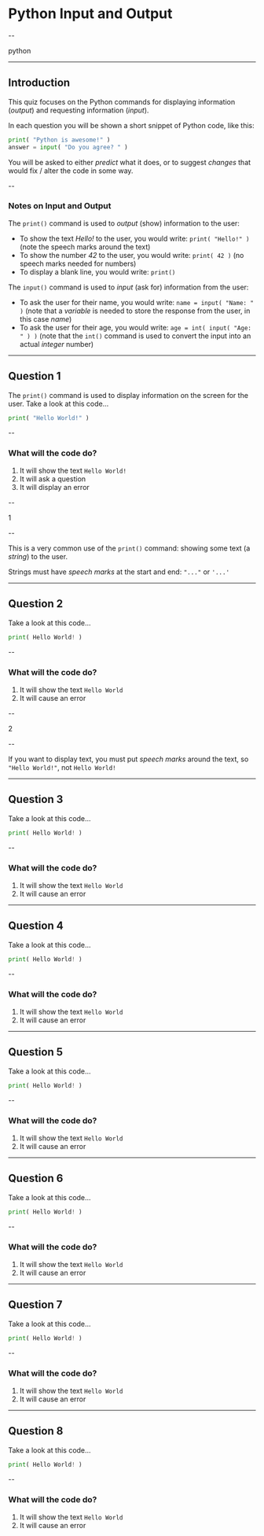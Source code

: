# Python Input and Output

--

python

---

## Introduction

This quiz focuses on the Python commands for displaying information (*output*) and requesting information (*input*). 

In each question you will be shown a short snippet of Python code, like this:

```python
print( "Python is awesome!" )
answer = input( "Do you agree? " )
```

You will be asked to either *predict* what it does, or to suggest  *changes* that would fix / alter the code in some way.

--

### Notes on Input and Output

The `print()` command is used to *output* (show) information to the user:

* To show the text *Hello!* to the user, you would write: `print( "Hello!" )` (note the speech marks around the text)
* To show the number *42* to the user, you would write: `print( 42 )` (no speech marks needed for numbers)
* To display a blank line, you would write: `print()`

The `input()` command is used to *input* (ask for) information from the user:

* To ask the user for their name, you would write: `name = input( "Name: " )` (note that a *variable* is needed to store the response from the user, in this case *name*)
* To ask the user for their age, you would write: `age = int( input( "Age: " ) )` (note that the `int()` command is used to convert the input into an actual *integer* number)


---

## Question 1

The `print()` command is used to display information on the screen for the user. Take a look at this code...

```python
print( "Hello World!" )
```

--

### What will the code do?

1. It will show the text `Hello World!`
2. It will ask a question
3. It will display an error

--

1

--

This is a very common use of the `print()` command: showing some text (a *string*) to the user. 

Strings must have *speech marks* at the start and end: `"..."` or `'...'`



---

## Question 2

Take a look at this code...

```python
print( Hello World! )
```

--

### What will the code do?

1. It will show the text `Hello World`
2. It will cause an error

--

2

--

If you want to display text, you must put *speech marks* around the text, so `"Hello World!"`, not `Hello World!`



---

## Question 3

Take a look at this code...

```python
print( Hello World! )
```

--

### What will the code do?

1. It will show the text `Hello World`
2. It will cause an error

---

## Question 4

Take a look at this code...

```python
print( Hello World! )
```

--

### What will the code do?

1. It will show the text `Hello World`
2. It will cause an error

---

## Question 5

Take a look at this code...

```python
print( Hello World! )
```

--

### What will the code do?

1. It will show the text `Hello World`
2. It will cause an error

---

## Question 6

Take a look at this code...

```python
print( Hello World! )
```

--

### What will the code do?

1. It will show the text `Hello World`
2. It will cause an error

---

## Question 7

Take a look at this code...

```python
print( Hello World! )
```

--

### What will the code do?

1. It will show the text `Hello World`
2. It will cause an error

---

## Question 8

Take a look at this code...

```python
print( Hello World! )
```

--

### What will the code do?

1. It will show the text `Hello World`
2. It will cause an error

